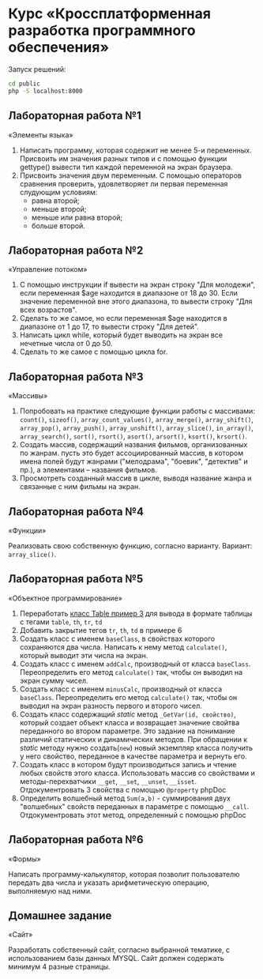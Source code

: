 # Курс «‎Кроссплатформенная разработка программного обеспечения‎»

Запуск решений:

```sh
cd public
php -S localhost:8000
```

## Лабораторная работа №1

«Элементы языка»

1. Написать программу, которая содержит не менее 5-и переменных. Присвоить им значения разных типов и с помощью функции gettype() вывести тип каждой переменной на экран браузера.
2. Присвоить значения двум переменным. С помощью операторов сравнения проверить, удовлетворяет ли первая переменная слудующим условиям:
    * равна второй;
    * меньше второй;
    * меньше или равна второй;
    * больше второй.

## Лабораторная работа №2

«Управление потоком»

1. C помощью инструкции if вывести на экран строку "Для молодежи", если переменная $age находится в диапазоне от 18 до 30. Если значение переменной вне этого диапазона, то вывести строку "Для всех возрастов".
2. Сделать то же самое, но если переменная $age находится в диапазоне от 1 до 17, то вывести строку "Для детей".
3. Написать цикл while, который будет выводить на экран все нечетные числа от 0 до 50.
4. Сделать то же самое с помощью цикла for.

## Лабораторная работа №3

«Массивы»

1. Попробовать на практике следующие функции работы с массивами:
`count()`, `sizeof()`, `array_count_values()`, `array_merge()`, `array_shift()`, `array_pop()`, `array_push()`, `array_unshift()`, `array_slice()`, `in_array()`, `array_search()`, `sort()`, `rsort()`, `asort()`, `arsort()`, `ksort()`, `krsort()`.
2. Создать массив, содержащий названия фильмов, организованных по жанрам. пусть это будет ассоциированный массив, в котором имена полей будут жанрами ("мелодрама", "боевик", "детектив" и пр.), а элементами – названия фильмов.
3. Просмотреть созданный массив в цикле, выводя название жанра и связанные с ним фильмы на экран.

## Лабораторная работа №4

«Функции»

Реализовать свою собственную функцию, согласно варианту. Вариант: `array_slice()`.

## Лабораторная работа №5

«Объектное программирование»

1. Переработать [класс Table пример 3](http://htmlweb.ru/php/php6.php) для вывода в формате таблицы с тегами `table`, `th`, `tr`, `td`
2. Добавить закрытие тегов `tr`, `th`, `td` в примере 6
3. Создать класс с именем `baseClass`, в свойствах которого сохраняются два числа. Написать к нему метод `calculate()`, который выводит эти числа на экран.
4. Создать класс с именем `addCalc`, производный от класса `baseClass`. Переопределить его метод `calculate()` так, чтобы он выводил на экран сумму чисел.
5. Создать класс с именем `minusCalc`, производный от класса `baseClass`. Переопределить его метод `calculate()` так, чтобы он выводил на экран разность первого и второго чисел.
6. Создать класс содержащий *static* метод `_GetVar(id, свойство)`, который создает объект класса и возвращает значение свойтва переданного во втором параметре. Это задание на понимание различий статических и динамических методов. При обращении к *static* методу нужно создать(`new`) новый экземпляр класса получить у него свойство, переданное в качестве параметра и вернуть его.
7. Создать класс в котором будут производиться запись и чтение любых свойств этого класса. Использовать массив со свойствами и методы-перехватчики `__get`, `__set`, `__unset`, `__isset`. Отдокументровать 3 свойства с помощью `@property` phpDoc
8. Определить волшебный метод `Sum(a,b)` - суммирования двух "волшебных" свойств переданных в параметре с помощью `__call`. Отдокументровать этот метод, определенный с помощью phpDoc

## Лабораторная работа №6

«Формы»

Написать программу-калькулятор, которая позволит пользователю передать два числа и указать арифметическую операцию, выполняемую над ними.

## Домашнее задание

«Сайт»

Разработать собственный сайт, согласно выбранной тематике, с использованием базы данных MYSQL.
Сайт должен содержать минимум 4 разные страницы.
